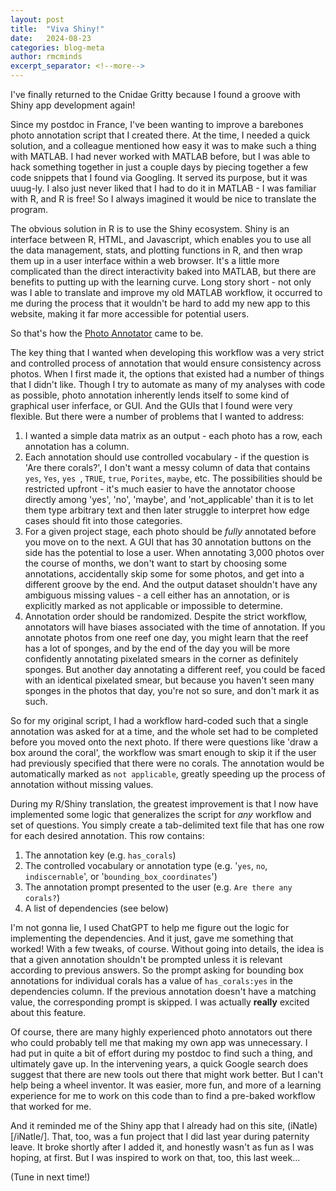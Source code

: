 ```yaml
---
layout: post
title:  "Viva Shiny!"
date:   2024-08-23
categories: blog-meta
author: rmcminds
excerpt_separator: <!--more-->
---
```


I've finally returned to the Cnidae Gritty because I found a groove with Shiny app development again!

Since my postdoc in France, I've been wanting to improve a barebones photo annotation script that I created there.<!--more--> At the time, I needed a quick solution, and a colleague mentioned how easy it was to make such a thing with MATLAB. I had never worked with MATLAB before, but I was able to hack something together in just a couple days by piecing together a few code snippets that I found via Googling. It served its purpose, but it was uuug-ly. I also just never liked that I had to do it in MATLAB - I was familiar with R, and R is free! So I always imagined it would be nice to translate the program.

The obvious solution in R is to use the Shiny ecosystem. Shiny is an interface between R, HTML, and Javascript, which enables you to use all the data management, stats, and plotting functions in R, and then wrap them up in a user interface within a web browser. It's a little more complicated than the direct interactivity baked into MATLAB, but there are benefits to putting up with the learning curve. Long story short - not only was I able to translate and improve my old MATLAB workflow, it occurred to me during the process that it wouldn't be hard to add my new app to this website, making it far more accessible for potential users.

So that's how the [Photo Annotator](/photo_anotator/) came to be. 

The key thing that I wanted when developing this workflow was a very strict and controlled process of annotation that would ensure consistency across photos. When I first made it, the options that existed had a number of things that I didn't like. Though I try to automate as many of my analyses with code as possible, photo annotation inherently lends itself to some kind of graphical user inferface, or GUI. And the GUIs that I found were very flexible. But there were a number of problems that I wanted to address:

1. I wanted a simple data matrix as an output - each photo has a row, each annotation has a column.
2. Each annotation should use controlled vocabulary - if the question is 'Are there corals?', I don't want a messy column of data that contains `yes`, `Yes`, `yes `, `TRUE`, `true`, `Porites`, `maybe`, etc. The possibilities should be restricted upfront - it's much easier to have the annotator choose directly among 'yes', 'no', 'maybe', and 'not_applicable' than it is to let them type arbitrary text and then later struggle to interpret how edge cases should fit into those categories.
3. For a given project stage, each photo should be _fully_ annotated before you move on to the next. A GUI that has 30 annotation buttons on the side has the potential to lose a user. When annotating 3,000 photos over the course of months, we don't want to start by choosing some annotations, accidentally skip some for some photos, and get into a different groove by the end. And the output dataset shouldn't have any ambiguous missing values - a cell either has an annotation, or is explicitly marked as not applicable or impossible to determine. 
4. Annotation order should be randomized. Despite the strict workflow, annotators will have biases associated with the time of annotation. If you annotate photos from one reef one day, you might learn that the reef has a lot of sponges, and by the end of the day you will be more confidently annotating pixelated smears in the corner as definitely sponges. But another day annotating a different reef, you could be faced with an identical pixelated smear, but because you haven't seen many sponges in the photos that day, you're not so sure, and don't mark it as such.

So for my original script, I had a workflow hard-coded such that a single annotation was asked for at a time, and the whole set had to be completed before you moved onto the next photo. If there were questions like 'draw a box around the coral', the workflow was smart enough to skip it if the user had previously specified that there were no corals. The annotation would be automatically marked as `not applicable`, greatly speeding up the process of annotation without missing values.

During my R/Shiny translation, the greatest improvement is that I now have implemented some logic that generalizes the script for _any_ workflow and set of questions. You simply create a tab-delimited text file that has one row for each desired annotation. This row contains:

1. The annotation key (e.g. `has_corals`)
2. The controlled vocabulary or annotation type (e.g. '`yes`, `no`, `indiscernable`', or '`bounding_box_coordinates`')
3. The annotation prompt presented to the user (e.g. `Are there any corals?`)
4. A list of dependencies (see below)

I'm not gonna lie, I used ChatGPT to help me figure out the logic for implementing the dependencies. And it just, gave me something that worked! With a few tweaks, of course. Without going into details, the idea is that a given annotation shouldn't be prompted unless it is relevant according to previous answers. So the prompt asking for bounding box annotations for individual corals has a value of `has_corals:yes` in the dependencies column. If the previous annotation doesn't have a matching value, the corresponding prompt is skipped. I was actually **really** excited about this feature.

Of course, there are many highly experienced photo annotators out there who could probably tell me that making my own app was unnecessary. I had put in quite a bit of effort during my postdoc to find such a thing, and ultimately gave up. In the intervening years, a quick Google search does suggest that there are new tools out there that might work better. But I can't help being a wheel inventor. It was easier, more fun, and more of a learning experience for me to work on this code than to find a pre-baked workflow that worked for me.

And it reminded me of the Shiny app that I already had on this site, (iNatle)[/iNatle/]. That, too, was a fun project that I did last year during paternity leave. It broke shortly after I added it, and honestly wasn't as fun as I was hoping, at first. But I was inspired to work on that, too, this last week...

(Tune in next time!)
